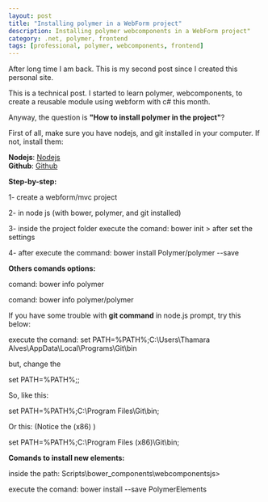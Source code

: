 ```yaml
---
layout: post
title: "Installing polymer in a WebForm project"
description: Installing polymer webcomponents in a WebForm project"
category: .net, polymer, frontend
tags: [professional, polymer, webcomponents, frontend]
---
```


After long time I am back. This is my second post since I created this personal site.

This is a technical post. I started to learn polymer, webcomponents, to create a reusable module using webform with c# this month.

Anyway, the question is **"How to install polymer in the project"**?


First of all, make sure you have nodejs, and git installed in your computer. If not, install them:


**Nodejs**: [Nodejs]( https://nodejs.org/en/)  
**Github**: [Github]( https://desktop.github.com/)  


**Step-by-step:**

1- create a webform/mvc project

2- in node js (with bower, polymer, and git installed)

3- inside the project folder execute the comand: bower init > after set the settings

4- after execute the command: bower install Polymer/polymer --save


**Others comands options:**

comand: bower info polymer

comand: bower info polymer/polymer



If you have some trouble with **git command** in node.js prompt, try this below:

execute the comand: set PATH=%PATH%;C:\Users\Thamara Alves\AppData\Local\Programs\Git\bin

but, change the <Name of the computer>

set PATH=%PATH%;<git path>;

So, like this:

set PATH=%PATH%;C:\Program Files\Git\bin;

Or this: (Notice the (x86) )

set PATH=%PATH%;C:\Program Files (x86)\Git\bin;



**Comands to install new elements:**

inside the path: Scripts\bower_components\webcomponentsjs> 

execute the comand: bower install --save PolymerElements

